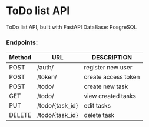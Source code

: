 # ToDo list API

ToDo list API, built with FastAPI
DataBase: PosgreSQL

### Endpoints:
| **Method** | **URL** | **DESCRIPTION**     | 
|------------|---------|---------------------|
| POST       | /auth/  | register new user   |
| POST       | /token/ | create access token |
| POST       | /todo/  | create new task     |
| GET        | /todo/  | view created tasks  |
| PUT        | /todo/{task_id}  | edit tasks  |
| DELETE        | /todo/{task_id}  | delete task  |
